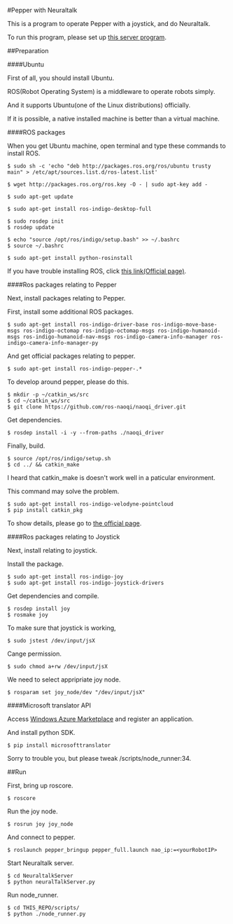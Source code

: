 #Pepper with Neuraltalk

This is a program to operate Pepper with a joystick, and do Neuraltalk.

To run this program, please set up [this server program](https://github.com/kiyomaro927/NeuraltalkServer).

##Preparation

####Ubuntu

First of all, you should install Ubuntu.

ROS(Robot Operating System) is a middleware to operate robots simply.

And it supports Ubuntu(one of the Linux distributions) officially.

If it is possible, a native installed machine is better than a virtual machine.


####ROS packages

When you get Ubuntu machine, open terminal and type these commands to install ROS.

```
$ sudo sh -c 'echo "deb http://packages.ros.org/ros/ubuntu trusty main" > /etc/apt/sources.list.d/ros-latest.list'
```

```
$ wget http://packages.ros.org/ros.key -O - | sudo apt-key add -
```

```
$ sudo apt-get update
```

```
$ sudo apt-get install ros-indigo-desktop-full
```

```
$ sudo rosdep init
$ rosdep update
```

```
$ echo "source /opt/ros/indigo/setup.bash" >> ~/.bashrc
$ source ~/.bashrc
```

```
$ sudo apt-get install python-rosinstall
```

If you have trouble installing ROS, click [this link(Official page)](http://wiki.ros.org/ja/indigo/Installation/Ubuntu).


####Ros packages relating to Pepper

Next, install packages relating to Pepper.

First, install some additional ROS packages.

```
$ sudo apt-get install ros-indigo-driver-base ros-indigo-move-base-msgs ros-indigo-octomap ros-indigo-octomap-msgs ros-indigo-humanoid-msgs ros-indigo-humanoid-nav-msgs ros-indigo-camera-info-manager ros-indigo-camera-info-manager-py
```

And get official packages relating to pepper.

```
$ sudo apt-get install ros-indigo-pepper-.*
```

To develop around pepper, please do this.

```
$ mkdir -p ~/catkin_ws/src
$ cd ~/catkin_ws/src
$ git clone https://github.com/ros-naoqi/naoqi_driver.git
```

Get dependencies.

```
$ rosdep install -i -y --from-paths ./naoqi_driver
```

Finally, build.

```
$ source /opt/ros/indigo/setup.sh
$ cd ../ && catkin_make
```

I heard that catkin_make is doesn't work well in a paticular environment.

This command may solve the problem.

```
$ sudo apt-get install ros-indigo-velodyne-pointcloud
$ pip install catkin_pkg
```

To show details, please go to [the official page](http://wiki.ros.org/pepper/Tutorials).


####Ros packages relating to Joystick

Next, install relating to joystick.

Install the package.

```
$ sudo apt-get install ros-indigo-joy
$ sudo apt-get install ros-indigo-joystick-drivers
```

Get dependencies and compile.

```
$ rosdep install joy
$ rosmake joy
```

To make sure that joystick is working, 

```
$ sudo jstest /dev/input/jsX
```

Cange permission.

```
$ sudo chmod a+rw /dev/input/jsX
```

We need to select appripriate joy node.

```
$ rosparam set joy_node/dev "/dev/input/jsX"
```

####Microsoft translator API

Access [Windows Azure Marketplace](https://datamarket.azure.com/home) and register an application.

And install python SDK.

```
$ pip install microsofttranslator
```

Sorry to trouble you, but please tweak /scripts/node_runner:34.

##Run

First, bring up roscore.

```
$ roscore
```

Run the joy node.

```
$ rosrun joy joy_node
```

And connect to pepper.

```
$ roslaunch pepper_bringup pepper_full.launch nao_ip:=<yourRobotIP>
```

Start Neuraltalk server.

```
$ cd NeuraltalkServer
$ python neuralTalkServer.py
```

Run node_runner.

```
$ cd THIS_REPO/scripts/
$ python ./node_runner.py
```
